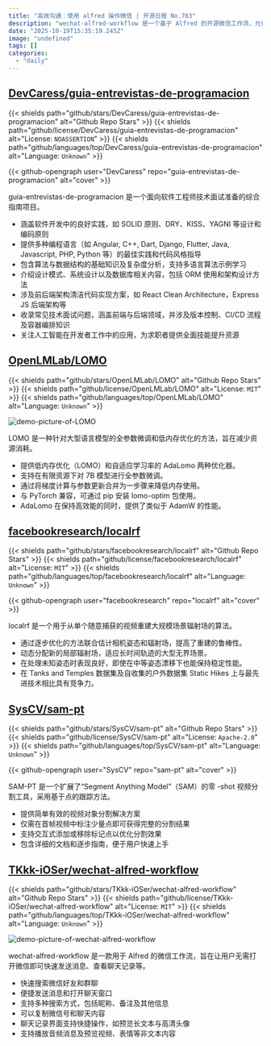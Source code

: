 ```yaml
---
title: "高效沟通：使用 alfred 操作微信 | 开源日报 No.763"
description: "wechat-alfred-workflow 是一个基于 Alfred 的开源微信工作流，允许用户在不打开微信的情况下，快速发送消息和查看聊天记录。其核心功能包括快速搜索好友和群聊、便捷发送消息、支持多种搜索方式、复制微信号和聊天内容，以及在聊天记录界面进行快捷操作，支持音频、视频和表情的播放和预览。该项目使用 MIT 许可证，已获得 952 个星标。"
date: "2025-10-19T15:35:19.245Z"
image: "undefined"
tags: []
categories:
  - "daily"
---
```


## [DevCaress/guia-entrevistas-de-programacion](https://github.com/DevCaress/guia-entrevistas-de-programacion)

{{< shields path="github/stars/DevCaress/guia-entrevistas-de-programacion" alt="Github Repo Stars" >}} {{< shields path="github/license/DevCaress/guia-entrevistas-de-programacion" alt="License: `NOASSERTION`" >}} {{< shields path="github/languages/top/DevCaress/guia-entrevistas-de-programacion" alt="Language: `Unknown`" >}}

{{< github-opengraph user="DevCaress" repo="guia-entrevistas-de-programacion" alt="cover" >}}

guia-entrevistas-de-programacion 是一个面向软件工程师技术面试准备的综合指南项目。

- 涵盖软件开发中的良好实践，如 SOLID 原则、DRY、KISS、YAGNI 等设计和编码原则
- 提供多种编程语言（如 Angular, C++, Dart, Django, Flutter, Java, Javascript, PHP, Python 等）的最佳实践和代码风格指导
- 包含算法与数据结构的基础知识及复杂度分析，支持多语言算法示例学习
- 介绍设计模式、系统设计以及数据库相关内容，包括 ORM 使用和架构设计方法
- 涉及前后端架构清洁代码实现方案，如 React Clean Architecture，Express JS 后端架构等
- 收录常见技术面试问题，涵盖前端与后端领域，并涉及版本控制、CI/CD 流程及容器编排知识
- 关注人工智能在开发者工作中的应用，为求职者提供全面技能提升资源
  
## [OpenLMLab/LOMO](https://github.com/OpenLMLab/LOMO)

{{< shields path="github/stars/OpenLMLab/LOMO" alt="Github Repo Stars" >}} {{< shields path="github/license/OpenLMLab/LOMO" alt="License: `MIT`" >}} {{< shields path="github/languages/top/OpenLMLab/LOMO" alt="Language: `Unknown`" >}}

![demo-picture-of-LOMO](https://static.osguider.com/subject/github/OpenLMLab/LOMO/2ff3ef9dbecd4c86c360f2cccc4a68a6.png)

LOMO 是一种针对大型语言模型的全参数微调和低内存优化的方法，旨在减少资源消耗。

- 提供低内存优化（LOMO）和自适应学习率的 AdaLomo 两种优化器。
- 支持在有限资源下对 7B 模型进行全参数微调。
- 通过将梯度计算与参数更新合并为一步骤来降低内存使用。
- 与 PyTorch 兼容，可通过 pip 安装 lomo-optim 包使用。
- AdaLomo 在保持高效能的同时，提供了类似于 AdamW 的性能。
  
## [facebookresearch/localrf](https://github.com/facebookresearch/localrf)

{{< shields path="github/stars/facebookresearch/localrf" alt="Github Repo Stars" >}} {{< shields path="github/license/facebookresearch/localrf" alt="License: `MIT`" >}} {{< shields path="github/languages/top/facebookresearch/localrf" alt="Language: `Unknown`" >}}

{{< github-opengraph user="facebookresearch" repo="localrf" alt="cover" >}}

localrf 是一个用于从单个随意捕获的视频重建大规模场景辐射场的算法。

- 通过逐步优化的方法联合估计相机姿态和辐射场，提高了重建的鲁棒性。
- 动态分配新的局部辐射场，适应长时间轨迹的大型无界场景。
- 在处理未知姿态时表现良好，即使在中等姿态漂移下也能保持稳定性能。
- 在 Tanks and Temples 数据集及自收集的户外数据集 Static Hikes 上与最先进技术相比具有竞争力。
  
## [SysCV/sam-pt](https://github.com/SysCV/sam-pt)

{{< shields path="github/stars/SysCV/sam-pt" alt="Github Repo Stars" >}} {{< shields path="github/license/SysCV/sam-pt" alt="License: `Apache-2.0`" >}} {{< shields path="github/languages/top/SysCV/sam-pt" alt="Language: `Unknown`" >}}

{{< github-opengraph user="SysCV" repo="sam-pt" alt="cover" >}}

SAM-PT 是一个扩展了“Segment Anything Model”（SAM）的零 -shot 视频分割工具，采用基于点的跟踪方法。

- 提供简单有效的视频对象分割解决方案
- 仅需在首帧视频中标注少量点即可获得完整的分割结果
- 支持交互式添加或移除标记点以优化分割效果
- 包含详细的文档和逐步指南，便于用户快速上手
  
## [TKkk-iOSer/wechat-alfred-workflow](https://github.com/TKkk-iOSer/wechat-alfred-workflow)

{{< shields path="github/stars/TKkk-iOSer/wechat-alfred-workflow" alt="Github Repo Stars" >}} {{< shields path="github/license/TKkk-iOSer/wechat-alfred-workflow" alt="License: `MIT`" >}} {{< shields path="github/languages/top/TKkk-iOSer/wechat-alfred-workflow" alt="Language: `Unknown`" >}}

![demo-picture-of-wechat-alfred-workflow](https://static.osguider.com/subject/github/TKkk-iOSer/wechat-alfred-workflow/6911f00e0b9b3b0c52ddbd9905662081.gif)

wechat-alfred-workflow 是一款用于 Alfred 的微信工作流，旨在让用户无需打开微信即可快速发送消息、查看聊天记录等。

- 快速搜索微信好友和群聊
- 便捷发送消息和打开聊天窗口
- 支持多种搜索方式，包括昵称、备注及其他信息
- 可以复制微信号和聊天内容
- 聊天记录界面支持快捷操作，如预览长文本与高清头像
- 支持播放音频消息及预览视频、表情等非文本内容
  

